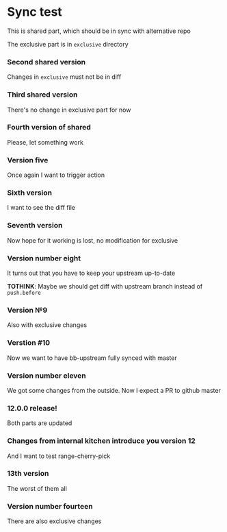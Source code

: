 # Sync test

This is shared part, which should be in sync with alternative repo

The exclusive part is in `exclusive` directory

### Second shared version

Changes in `exclusive` must not be in diff

### Third shared version

There's no change in exclusive part for now

### Fourth version of shared

Please, let something work

### Version five

Once again I want to trigger action

### Sixth version

I want to see the diff file

### Seventh version

Now hope for it working is lost, no modification for exclusive

### Version number eight

It turns out that you have to keep your upstream up-to-date

**TOTHINK**: Maybe we should get diff with upstream branch instead of `push.before`

### Version №9

Also with exclusive changes

### Verstion #10

Now we want to have bb-upstream fully synced with master

### Version number eleven

We got some changes from the outside. Now I expect a PR to github master

### 12.0.0 release!

Both parts are updated

### Changes from internal kitchen introduce you version 12

And I want to test range-cherry-pick

### 13th version

The worst of them all

### Version number fourteen

There are also exclusive changes
